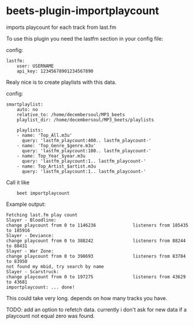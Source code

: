 # beets-plugin-importplaycount


imports playcount for each track from last.fm




To use this plugin you need the lastfm section in your config file:

config:

    lastfm:
        user: USERNAME
        api_key: 12345678901234567890


Realy nice is to create playlists with this data.

config:

    smartplaylist:
        auto: no
        relative_to: /home/decembersoul/MP3_beets
        playlist_dir: /home/decembersoul/MP3_beets/playlists
        
        playlists:
        - name: 'Top_All.m3u'
          query: 'lastfm_playcount:400.. lastfm_playcount-'
        - name: 'Top_Genre_$genre.m3u'
          query: 'lastfm_playcount:100.. lastfm_playcount-'
        - name: Top_Year_$year.m3u
          query: 'lastfm_playcount:1.. lastfm_playcount-'
        - name: Top_Artist_$artist.m3u
          query: 'lastfm_playcount:1.. lastfm_playcount-'


Call it like

        beet importplaycount
        
Example output:

    Fetching last.fm play count
    Slayer - Bloodline:                                              change playcount from 0 to 1146236              listeners from 185435 to 185916
    Slayer - Deviance:                                               change playcount from 0 to 388242               listeners from 88244 to 88431
    Slayer - War Zone:                                               change playcount from 0 to 398693               listeners from 83784 to 83950
    not found my mbid, try search by name
    Slayer - Scarstruck:                                             change playcount from 0 to 197275               listeners from 43629 to 43681
    importplaycount: ... done!



This could take very long. depends on how many tracks you have.


TODO:
add an option to refetch data. currently i don't ask for new data if a playcount not equal zero was found.

